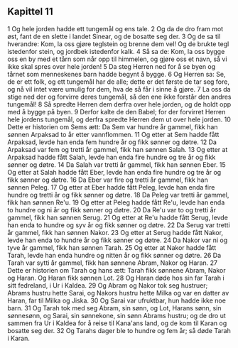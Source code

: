 ## Kapittel 11

1 Og hele jorden hadde ett tungemål og ens tale.
2 Og da de dro fram mot øst, fant de en slette i landet Sinear, og de bosatte seg der.
3 Og de sa til hverandre: Kom, la oss gjøre teglstein og brenne dem vel! Og de brukte tegl istedenfor stein, og jordbek istedenfor kalk.
4 Så sa de: Kom, la oss bygge oss en by med et tårn som når opp til himmelen, og gjøre oss et navn, så vi ikke skal spres over hele jorden!
5 Da steg Herren ned for å se byen og tårnet som menneskenes barn hadde begynt å bygge.
6 Og Herren sa: Se, de er ett folk, og ett tungemål har de alle; dette er det første de tar seg fore, og nå vil intet være umulig for dem, hva de så får i sinne å gjøre.
7 La oss da stige ned der og forvirre deres tungemål, så den ene ikke forstår den andres tungemål!
8 Så spredte Herren dem derfra over hele jorden, og de holdt opp med å bygge på byen.
9 Derfor kalte de den Babel; for der forvirret Herren hele jordens tungemål, og derfra spredte Herren dem ut over hele jorden.
10 Dette er historien om Sems ætt: Da Sem var hundre år gammel, fikk han sønnen Arpaksad to år etter vannflommen.
11 Og etter at Sem hadde fått Arpaksad, levde han enda fem hundre år og fikk sønner og døtre.
12 Da Arpaksad var fem og tretti år gammel, fikk han sønnen Salah.
13 Og etter at Arpaksad hadde fått Salah, levde han enda fire hundre og tre år og fikk sønner og døtre.
14 Da Salah var tretti år gammel, fikk han sønnen Eber.
15 Og etter at Salah hadde fått Eber, levde han enda fire hundre og tre år og fikk sønner og døtre.
16 Da Eber var fire og tretti år gammel, fikk han sønnen Peleg.
17 Og etter at Eber hadde fått Peleg, levde han enda fire hundre og tretti år og fikk sønner og døtre.
18 Da Peleg var tretti år gammel, fikk han sønnen Re'u.
19 Og etter at Peleg hadde fått Re'u, levde han enda to hundre og ni år og fikk sønner og døtre.
20 Da Re'u var to og tretti år gammel, fikk han sønnen Serug.
21 Og etter at Re'u hadde fått Serug, levde han enda to hundre og syv år og fikk sønner og døtre.
22 Da Serug var tretti år gammel, fikk han sønnen Nakor.
23 Og etter at Serug hadde fått Nakor, levde han enda to hundre år og fikk sønner og døtre.
24 Da Nakor var ni og tyve år gammel, fikk han sønnen Tarah.
25 Og etter at Nakor hadde fått Tarah, levde han enda hundre og nitten år og fikk sønner og døtre.
26 Da Tarah var sytti år gammel, fikk han sønnene Abram, Nakor og Haran.
27 Dette er historien om Tarah og hans ætt: Tarah fikk sønnene Abram, Nakor og Haran. Og Haran fikk sønnen Lot.
28 Og Haran døde hos sin far Tarah i sitt fedreland, i Ur i Kaldea.
29 Og Abram og Nakor tok seg hustruer; Abrams hustru hette Sarai, og Nakors hustru hette Milka og var en datter av Haran, far til Milka og Jiska.
30 Og Sarai var ufruktbar, hun hadde ikke noe barn.
31 Og Tarah tok med seg Abram, sin sønn, og Lot, Harans sønn, sin sønnesønn, og Sarai, sin sønnekone, sin sønn Abrams hustru; og de dro ut sammen fra Ur i Kaldea for å reise til Kana'ans land, og de kom til Karan og bosatte seg der.
32 Og Tarahs dager ble to hundre og fem år; så døde Tarah i Karan.
